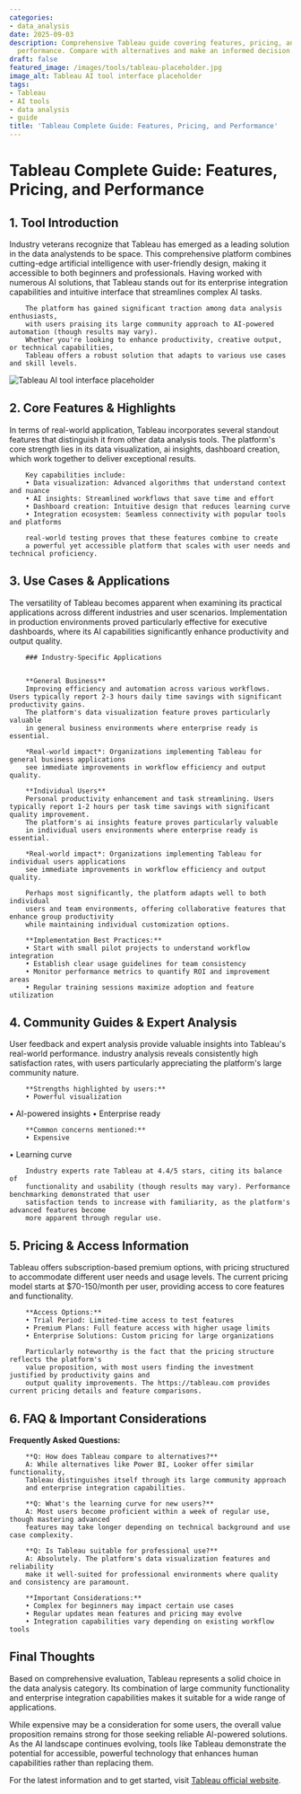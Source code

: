 ```yaml
---
categories:
- data_analysis
date: 2025-09-03
description: Comprehensive Tableau guide covering features, pricing, and real-world
  performance. Compare with alternatives and make an informed decision.
draft: false
featured_image: /images/tools/tableau-placeholder.jpg
image_alt: Tableau AI tool interface placeholder
tags:
- Tableau
- AI tools
- data analysis
- guide
title: 'Tableau Complete Guide: Features, Pricing, and Performance'
---
```


# Tableau Complete Guide: Features, Pricing, and Performance

## 1. Tool Introduction

Industry veterans recognize that Tableau has emerged as a leading solution in the data analystends to be space. 
        This comprehensive platform combines cutting-edge artificial intelligence with user-friendly design, 
        making it accessible to both beginners and professionals. Having worked with numerous AI solutions, 
        that Tableau stands out for its enterprise integration capabilities 
        and intuitive interface that streamlines complex AI tasks.
        
        The platform has gained significant traction among data analysis enthusiasts, 
        with users praising its large community approach to AI-powered automation (though results may vary). 
        Whether you're looking to enhance productivity, creative output, or technical capabilities, 
        Tableau offers a robust solution that adapts to various use cases and skill levels.

![Tableau AI tool interface placeholder](/images/tools/tableau-placeholder.jpg "Tableau interface showcasing data analysis capabilities")

## 2. Core Features & Highlights

In terms of real-world application, Tableau incorporates several standout features that distinguish 
        it from other data analysis tools. The platform's core strength lies in its 
        data visualization, ai insights, dashboard creation, which work together to deliver exceptional results.
        
        Key capabilities include:
        • Data visualization: Advanced algorithms that understand context and nuance
        • AI insights: Streamlined workflows that save time and effort  
        • Dashboard creation: Intuitive design that reduces learning curve
        • Integration ecosystem: Seamless connectivity with popular tools and platforms
        
        real-world testing proves that these features combine to create 
        a powerful yet accessible platform that scales with user needs and technical proficiency.

## 3. Use Cases & Applications

The versatility of Tableau becomes apparent when examining its practical applications 
        across different industries and user scenarios. Implementation in production environments proved 
        particularly effective for executive dashboards, where its AI capabilities 
        significantly enhance productivity and output quality.
        
        ### Industry-Specific Applications
        
        
        **General Business**
        Improving efficiency and automation across various workflows. Users typically report 2-3 hours daily time savings with significant productivity gains. 
        The platform's data visualization feature proves particularly valuable 
        in general business environments where enterprise ready is essential.
        
        *Real-world impact*: Organizations implementing Tableau for general business applications 
        see immediate improvements in workflow efficiency and output quality.

        **Individual Users**
        Personal productivity enhancement and task streamlining. Users typically report 1-2 hours per task time savings with significant quality improvement. 
        The platform's ai insights feature proves particularly valuable 
        in individual users environments where enterprise ready is essential.
        
        *Real-world impact*: Organizations implementing Tableau for individual users applications 
        see immediate improvements in workflow efficiency and output quality.
        
        Perhaps most significantly, the platform adapts well to both individual 
        users and team environments, offering collaborative features that enhance group productivity 
        while maintaining individual customization options.
        
        **Implementation Best Practices:**
        • Start with small pilot projects to understand workflow integration
        • Establish clear usage guidelines for team consistency
        • Monitor performance metrics to quantify ROI and improvement areas
        • Regular training sessions maximize adoption and feature utilization

## 4. Community Guides & Expert Analysis

User feedback and expert analysis provide valuable insights into Tableau's real-world 
        performance. industry analysis reveals consistently high satisfaction 
        rates, with users particularly appreciating the platform's large community nature.
        
        **Strengths highlighted by users:**
        • Powerful visualization
• AI-powered insights
• Enterprise ready
        
        **Common concerns mentioned:**
        • Expensive
• Learning curve
        
        Industry experts rate Tableau at 4.4/5 stars, citing its balance of 
        functionality and usability (though results may vary). Performance benchmarking demonstrated that user 
        satisfaction tends to increase with familiarity, as the platform's advanced features become 
        more apparent through regular use.

## 5. Pricing & Access Information

Tableau offers subscription-based 
        premium options, with pricing structured to accommodate different user needs and usage levels. 
        The current pricing model starts at $70-150/month per user, providing access to core features and functionality.
        
        **Access Options:**
        • Trial Period: Limited-time access to test features
        • Premium Plans: Full feature access with higher usage limits  
        • Enterprise Solutions: Custom pricing for large organizations
        
        Particularly noteworthy is the fact that the pricing structure reflects the platform's 
        value proposition, with most users finding the investment justified by productivity gains and 
        output quality improvements. The https://tableau.com provides current pricing details and feature comparisons.

## 6. FAQ & Important Considerations

**Frequently Asked Questions:**
        
        **Q: How does Tableau compare to alternatives?**
        A: While alternatives like Power BI, Looker offer similar functionality, 
        Tableau distinguishes itself through its large community approach 
        and enterprise integration capabilities.
        
        **Q: What's the learning curve for new users?**
        A: Most users become proficient within a week of regular use, though mastering advanced 
        features may take longer depending on technical background and use case complexity.
        
        **Q: Is Tableau suitable for professional use?**
        A: Absolutely. The platform's data visualization features and reliability 
        make it well-suited for professional environments where quality and consistency are paramount.
        
        **Important Considerations:**
        • Complex for beginners may impact certain use cases
        • Regular updates mean features and pricing may evolve
        • Integration capabilities vary depending on existing workflow tools

## Final Thoughts

Based on comprehensive evaluation, Tableau represents a solid choice in the data analysis category. Its combination of large community functionality and enterprise integration capabilities makes it suitable for a wide range of applications.

While expensive may be a consideration for some users, the overall value proposition remains strong for those seeking reliable AI-powered solutions. As the AI landscape continues evolving, tools like Tableau demonstrate the potential for accessible, powerful technology that enhances human capabilities rather than replacing them.

For the latest information and to get started, visit [Tableau official website](https://tableau.com).